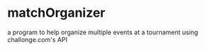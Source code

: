 # matchOrganizer
a program to help organize multiple events at a tournament using challonge.com's API

